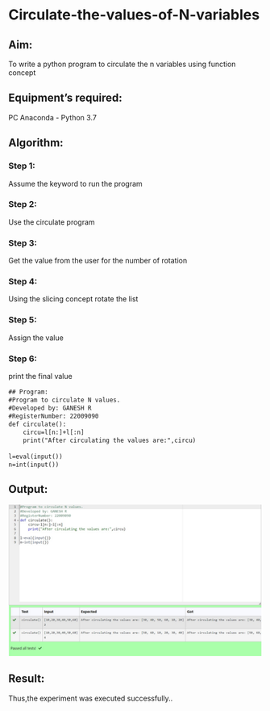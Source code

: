 # Circulate-the-values-of-N-variables
## Aim:
To write a python program to circulate the n variables using function concept
## Equipment’s required:
PC
Anaconda - Python 3.7
## Algorithm: 
### Step 1:
 Assume the keyword to run the program
### Step 2: 
Use the circulate program
### Step 3: 
Get the value from the user for the number of rotation
### Step 4: 
Using the slicing concept rotate the list

### Step 5: 
Assign the value
### Step 6: 
print the final value
```
## Program:
#Program to circulate N values.
#Developed by: GANESH R
#RegisterNumber: 22009090 
def circulate():
    circu=l[n:]+l[:n]
    print("After circulating the values are:",circu)

l=eval(input())
n=int(input())
```
## Output:
![output](./Circulate%20N%20variable.jpeg)

## Result:
Thus,the experiment was executed successfully..
